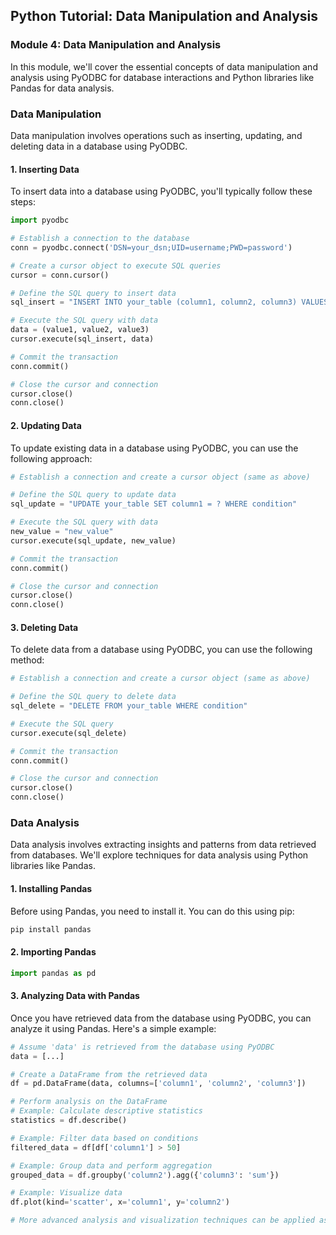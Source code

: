 ## Python Tutorial: Data Manipulation and Analysis

### Module 4: Data Manipulation and Analysis

In this module, we'll cover the essential concepts of data manipulation and analysis using PyODBC for database interactions and Python libraries like Pandas for data analysis.

### Data Manipulation

Data manipulation involves operations such as inserting, updating, and deleting data in a database using PyODBC.

#### 1. Inserting Data

To insert data into a database using PyODBC, you'll typically follow these steps:

```python
import pyodbc

# Establish a connection to the database
conn = pyodbc.connect('DSN=your_dsn;UID=username;PWD=password')

# Create a cursor object to execute SQL queries
cursor = conn.cursor()

# Define the SQL query to insert data
sql_insert = "INSERT INTO your_table (column1, column2, column3) VALUES (?, ?, ?)"

# Execute the SQL query with data
data = (value1, value2, value3)
cursor.execute(sql_insert, data)

# Commit the transaction
conn.commit()

# Close the cursor and connection
cursor.close()
conn.close()
```

#### 2. Updating Data

To update existing data in a database using PyODBC, you can use the following approach:

```python
# Establish a connection and create a cursor object (same as above)

# Define the SQL query to update data
sql_update = "UPDATE your_table SET column1 = ? WHERE condition"

# Execute the SQL query with data
new_value = "new_value"
cursor.execute(sql_update, new_value)

# Commit the transaction
conn.commit()

# Close the cursor and connection
cursor.close()
conn.close()
```

#### 3. Deleting Data

To delete data from a database using PyODBC, you can use the following method:

```python
# Establish a connection and create a cursor object (same as above)

# Define the SQL query to delete data
sql_delete = "DELETE FROM your_table WHERE condition"

# Execute the SQL query
cursor.execute(sql_delete)

# Commit the transaction
conn.commit()

# Close the cursor and connection
cursor.close()
conn.close()
```

### Data Analysis

Data analysis involves extracting insights and patterns from data retrieved from databases. We'll explore techniques for data analysis using Python libraries like Pandas.

#### 1. Installing Pandas

Before using Pandas, you need to install it. You can do this using pip:

```bash
pip install pandas
```

#### 2. Importing Pandas

```python
import pandas as pd
```

#### 3. Analyzing Data with Pandas

Once you have retrieved data from the database using PyODBC, you can analyze it using Pandas. Here's a simple example:

```python
# Assume 'data' is retrieved from the database using PyODBC
data = [...]

# Create a DataFrame from the retrieved data
df = pd.DataFrame(data, columns=['column1', 'column2', 'column3'])

# Perform analysis on the DataFrame
# Example: Calculate descriptive statistics
statistics = df.describe()

# Example: Filter data based on conditions
filtered_data = df[df['column1'] > 50]

# Example: Group data and perform aggregation
grouped_data = df.groupby('column2').agg({'column3': 'sum'})

# Example: Visualize data
df.plot(kind='scatter', x='column1', y='column2')

# More advanced analysis and visualization techniques can be applied as needed.
```
